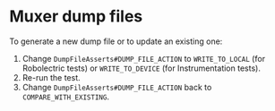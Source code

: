 # Muxer dump files

To generate a new dump file or to update an existing one:

1. Change `DumpFileAsserts#DUMP_FILE_ACTION` to `WRITE_TO_LOCAL` (for Robolectric tests) or `WRITE_TO_DEVICE` (for Instrumentation tests).
2. Re-run the test.
3. Change `DumpFileAsserts#DUMP_FILE_ACTION` back to `COMPARE_WITH_EXISTING`.
